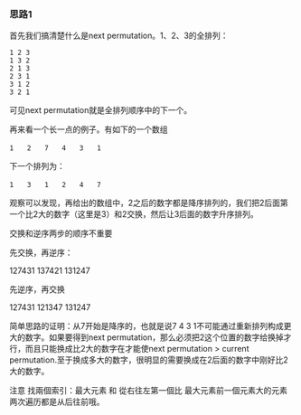 ### 思路1

首先我们搞清楚什么是next permutation。1、2、3的全排列：

```
1 2 3
1 3 2
2 1 3
2 3 1
3 1 2
3 2 1
```

可见next permutation就是全排列顺序中的下一个。

再来看一个长一点的例子。有如下的一个数组

```
1　　2　　7　　4　　3　　1
```

下一个排列为：

```
1　　3　　1　　2　　4　　7
```

观察可以发现，再给出的数组中，2之后的数字都是降序排列的，我们把2后面第一个比2大的数字（这里是3）和2交换，然后让3后面的数字升序排列。

交换和逆序两步的顺序不重要

先交换，再逆序：

127431
137421
131247

先逆序，再交换

127431
121347
131247



简单思路的证明：从7开始是降序的，也就是说7 4 3 1不可能通过重新排列构成更大的数字。如果要得到next permutation，那么必须把2这个位置的数字给换掉才行，而且只能换成比2大的数字在才能使next permutation > current permutation.至于换成多大的数字，很明显的需要换成在2后面的数字中刚好比2大的数字。

注意
找兩個索引：最大元素 和 從右往左第一個比 最大元素前一個元素大的元素
两次遍历都是从后往前哦。


